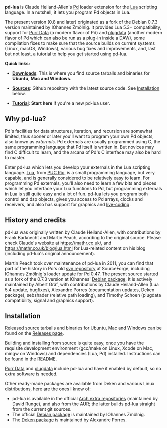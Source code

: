 **pd-lua** is Claude Heiland-Allen's [Pd][] loader extension for the [Lua][] scripting language. In a nutshell, it lets you program Pd objects in Lua.

The present version (0.8 and later) originated as a fork of the Debian 0.7.3 version maintained by IOhannes Zmölnig. It provides Lua 5.3+ compatibility, support for [Purr Data][] (a modern flavor of Pd) and [plugdata][] (another modern flavor of Pd which can also be run as a plug-in inside a DAW), some compilation fixes to make sure that the source builds on current systems (Linux, macOS, Windows), various bug fixes and improvements, and, last but not least, a [tutorial][] to help you get started using pd-lua.

**Quick links:**

- [**Downloads**](https://github.com/agraef/pd-lua/releases): This is where you find source tarballs and binaries for **Ubuntu**, **Mac and Windows**.

- [**Sources**](https://github.com/agraef/pd-lua): Github repository with the latest source code. See [Installation](#installation) below.

- [**Tutorial**](https://agraef.github.io/pd-lua/tutorial/pd-lua-intro.html): **Start here** if you're a new pd-lua user.


## Why pd-lua?

Pd's facilities for data structures, iteration, and recursion are somewhat limited, thus sooner or later you'll want to program your own Pd objects, also known as *externals*. Pd externals are usually programmed using C, the same programming language that Pd itself is written in. But novices may find C difficult to learn, and the arcana of Pd's C interface may also be hard to master.

Enter pd-lua which lets you develop your externals in the Lua scripting language. [Lua][], from [PUC Rio](http://www.puc-rio.br/), is a small programming language, but very capable, and is generally considered to be relatively easy to learn. For programming Pd externals, you'll also need to learn a few bits and pieces which let you interface your Lua functions to Pd, but programming externals in Lua is still quite easy and a lot of fun. pd-lua lets you program both control and dsp objects, gives you access to Pd arrays, clocks and receivers, and also has support for graphics and [live-coding](https://en.wikipedia.org/wiki/Live_coding).

## History and credits

pd-lua was originally written by Claude Heiland-Allen, with contributions by Frank Barknecht and Martin Peach, according to the original source. Please check Claude's website at <https://mathr.co.uk/>, and <https://mathr.co.uk/blog/lua.html> for Lua-related content on his blog (including pd-lua's original announcement).

Martin Peach took over maintenance of pd-lua in 2011, you can find that part of the history in Pd's old [svn repository](https://sourceforge.net/p/pure-data/svn/HEAD/tree/trunk/externals/loaders/pdlua/) at SourceForge, including IOhannes Zmölnig's loader update for Pd 0.47. The present source started as a fork of the 0.7.3 version at IOhannes' [Debian package](https://anonscm.debian.org/git/pkg-multimedia/pd-lua.git). It is actively maintained by Albert Gräf, with contributions by Claude Heiland-Allen (Lua 5.4 update, bugfixes), Alexandre Porres (documentation updates, Deken package), sebshader (relative path loading), and Timothy Schoen (plugdata compatibility, signal and graphics support).

## Installation

Released source tarballs and binaries for Ubuntu, Mac and Windows can be found on the [Releases page](https://github.com/agraef/pd-lua/releases).

Building and installing from source is quite easy, once you have the requisite development environment (gcc/make on Linux, Xcode on Mac, mingw on Windows) and dependencies (Lua, Pd) installed. Instructions can be found in the [README](https://github.com/agraef/pd-lua/blob/master/README).

[Purr Data][] and [plugdata][] include pd-lua and have it enabled by default, so no extra software is needed.

Other ready-made packages are available from Deken and various Linux distributions, here are the ones I know of:

- pd-lua is available in the official [Arch extra repositories](https://www.archlinux.org/packages/extra/x86_64/pd-lua/) (maintained by David Runge), and also from the [AUR](https://aur.archlinux.org/packages/pd-lua-git/); the latter builds pd-lua straight from the current git sources.
- The official [Debian package](https://salsa.debian.org/multimedia-team/pd/pd-lua) is maintained by IOhannes Zmölnig.
- The [Deken package](http://deken.puredata.info/library/pdlua) is maintained by Alexandre Porres.

[Lua]: https://www.lua.org/
[Pd]: http://msp.ucsd.edu/software.html
[Purr Data]: https://agraef.github.io/purr-data/
[plugdata]: https://github.com/plugdata-team/plugdata
[tutorial]: https://agraef.github.io/pd-lua/tutorial/pd-lua-intro.html
